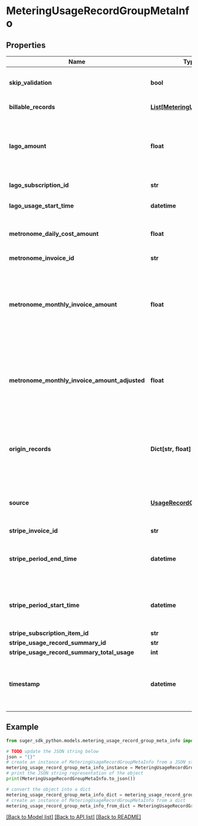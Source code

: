 # MeteringUsageRecordGroupMetaInfo


## Properties

Name | Type | Description | Notes
------------ | ------------- | ------------- | -------------
**skip_validation** | **bool** | If it is true, the validation of the usage record group is skipped. | [optional] 
**billable_records** | [**List[MeteringUsageRecord]**](MeteringUsageRecord.md) | for usage metering API v2 | [optional] 
**lago_amount** | **float** | The lago amount (in dollars) of the customer. This field keeps the largest of the monthly amount. So it can only be updated when the invoice month increases. | [optional] 
**lago_subscription_id** | **str** | The lago subscription ID of the customer. | [optional] 
**lago_usage_start_time** | **datetime** | The lago usage start time of the customer usage. | [optional] 
**metronome_daily_cost_amount** | **float** | The metronome daily cost amount (in dollars) of the customer. | [optional] 
**metronome_invoice_id** | **str** | The metronome invoice ID of the customer. | [optional] 
**metronome_monthly_invoice_amount** | **float** | The metronome monthly invoice amount (in dollars) of the customer. This field keeps the largest amount of the invoice month. So it can only be updated when the invoice month increases. | [optional] 
**metronome_monthly_invoice_amount_adjusted** | **float** | The metronome monthly invoice amount (in dollars) of the customer, which is adjusted by the seller. This field is populated only when the invoice amount is decreased by the seller via credit granting. | [optional] 
**origin_records** | **Dict[str, float]** | The original records reported by the customer before convertion. If no dimension mapping is applied, this field is the same as the records field. | [optional] 
**source** | [**UsageRecordGroupSource**](UsageRecordGroupSource.md) | The source of the usage record group. Can be from Suger API or other third party services, such as Metronome. | [optional] 
**stripe_invoice_id** | **str** |  | [optional] 
**stripe_period_end_time** | **datetime** | The stripe period end time of the summary or invoice. UTC time in format \&quot;YYYY-MM-DDTHH:MM:SSZ\&quot;. | [optional] 
**stripe_period_start_time** | **datetime** | The stripe period start time of the summary or invoice. UTC time in format \&quot;YYYY-MM-DDTHH:MM:SSZ\&quot;. | [optional] 
**stripe_subscription_item_id** | **str** |  | [optional] 
**stripe_usage_record_summary_id** | **str** |  | [optional] 
**stripe_usage_record_summary_total_usage** | **int** |  | [optional] 
**timestamp** | **datetime** | The timestamp (UTC)) of when the usage records were generated. Optional, if not provided, the current report timestamp will be used. | [optional] 

## Example

```python
from suger_sdk_python.models.metering_usage_record_group_meta_info import MeteringUsageRecordGroupMetaInfo

# TODO update the JSON string below
json = "{}"
# create an instance of MeteringUsageRecordGroupMetaInfo from a JSON string
metering_usage_record_group_meta_info_instance = MeteringUsageRecordGroupMetaInfo.from_json(json)
# print the JSON string representation of the object
print(MeteringUsageRecordGroupMetaInfo.to_json())

# convert the object into a dict
metering_usage_record_group_meta_info_dict = metering_usage_record_group_meta_info_instance.to_dict()
# create an instance of MeteringUsageRecordGroupMetaInfo from a dict
metering_usage_record_group_meta_info_from_dict = MeteringUsageRecordGroupMetaInfo.from_dict(metering_usage_record_group_meta_info_dict)
```
[[Back to Model list]](../README.md#documentation-for-models) [[Back to API list]](../README.md#documentation-for-api-endpoints) [[Back to README]](../README.md)


